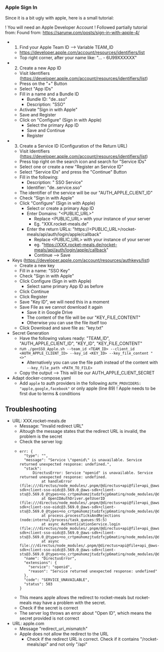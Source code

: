 
### Apple Sign In

Since it is a bit ugly with apple, here is a small tutorial:

! You will need an Apple Developer Account !
Followed partially tutorial from: Found from: https://sarunw.com/posts/sign-in-with-apple-4/

- 1. Find your Apple Team ID --> Variable TEAM_ID
  - https://developer.apple.com/account/resources/identifiers/list
  - Top right corner, after your name like: "... - 6U99XXXXXX"
- 2. Create a new App ID
  - Visit Identifiers (https://developer.apple.com/account/resources/identifiers/list)
  - Press on the "+" Button
  - Select "App IDs"
  - Fill in a name and a Bundle ID
    - Bundle ID: "de.<PRODUCT>.sso"
    - Description: "SSO"
  - Activate "Sign in with Apple"
  - Save and Register
  - Click on "Configure" (Sign in with Apple)
    - Select the primary App ID
    - Save and Continue
    - Register
- 3. Create a Service ID (Configuration of the Return URL)
  - Visit Identifiers (https://developer.apple.com/account/resources/identifiers/list)
  - Press top right on the search icon and search for "Service IDs"
  - Select one or create a new "Register an Service ID"
  - Select "Service IDs" and press the "Continue" Button
  - Fill in the following:
    - Description: "<PRODUCT> SSO Service"
    - Identifier: "de.<PRODUCT>.service.sso"
  - The identifier of the service will be our "AUTH_APPLE_CLIENT_ID"
  - Check "Sign in with Apple"
  - Click "Configure" (Sign in with Apple)
    - Select or create a primary App ID
    - Enter Domains: "<PUBLIC_URL>"
      - Replace <PUBLIC_URL> with your instance of your server
      - Eg. "XXX.rocket-meals.de"
    - Enter the return URLs: "https://<PUBLIC_URL>/rocket-meals/api/auth/login/apple/callback"
      - Replace <PUBLIC_URL> with your instance of your server
      - eg. "https://XXX.rocket-meals.de/rocket-meals/api/auth/login/apple/callback"
      - Continue --> Save
- Keys (https://developer.apple.com/account/resources/authkeys/list)
  - Create a new key
  - Fill in a name: "SSO Key"
  - Check "Sign in with Apple"
  - Click Configure (Sign in with Apple)
    - Select same primary App ID as before
  - Click Continue
  - Click Register
  - Save "Key ID", we will need this in a moment
  - Save File as we cannot download it again
    - Save it in Google Drive
    - The content of the file will be our "KEY_FILE_CONTENT"
    - Otherwise you can use the file itself too
  - Click Download and save file as: "key.txt"
- Secret Generation
  - Have the following values ready: "TEAM_ID", "AUTH_APPLE_CLIENT_ID", "KEY_ID", "KEY_FILE_CONTENT"
  - run `./genSSO_Apple.sh --team_id <TEAM_ID> --client_id <AUTH_APPLE_CLIENT_ID> --key_id <KEY_ID> --key_file_content "<>"`
    - Alternatively you can use the file path instead of the content with `--key_file_path <PATH_TO_FILE>`
  - Copy the output --> This will be our AUTH_APPLE_CLIENT_SECRET
- Adapt docker-compose.yaml
  - Add `apple` to auth providers in the following `AUTH_PROVIDERS: "apple,google,facebook"` or only apple (line 89) ! Apple needs to be first due to terms & conditions

## Troubleshooting

- URL: XXX.rocket-meals.de
  - Message: "Invalid redirect URL"
  - Altough the message states that the redirect URL is invalid, the problem is the secret
  - Check the server log:
  - ```
    err: {
      "type": "",
      "message": "Service \"openid\" is unavailable. Service returned unexpected response: undefined.",
      "stack":
          DirectusError: Service "openid" is unavailable. Service returned unexpected response: undefined.
              at handleError (file:///directus/node_modules/.pnpm/@directus+api@file+api_@aws-sdk+client-sso-oidc@3.569.0_@aws-sdk+client-sts@3.569.0_@types+no_crtpmuhomzjtudzfxjp6matirq/node_modules/@directus/api/dist/auth/drivers/openid.js:225:16)
              at OpenIDAuthDriver.getUserID (file:///directus/node_modules/.pnpm/@directus+api@file+api_@aws-sdk+client-sso-oidc@3.569.0_@aws-sdk+client-sts@3.569.0_@types+no_crtpmuhomzjtudzfxjp6matirq/node_modules/@directus/api/dist/auth/drivers/openid.js:123:19)
              at process.processTicksAndRejections (node:internal/process/task_queues:95:5)
              at async AuthenticationService.login (file:///directus/node_modules/.pnpm/@directus+api@file+api_@aws-sdk+client-sso-oidc@3.569.0_@aws-sdk+client-sts@3.569.0_@types+no_crtpmuhomzjtudzfxjp6matirq/node_modules/@directus/api/dist/services/authentication.js:44:22)
              at async file:///directus/node_modules/.pnpm/@directus+api@file+api_@aws-sdk+client-sso-oidc@3.569.0_@aws-sdk+client-sts@3.569.0_@types+no_crtpmuhomzjtudzfxjp6matirq/node_modules/@directus/api/dist/auth/drivers/openid.js:293:28
      "name": "DirectusError",
      "extensions": {
        "service": "openid",
        "reason": "Service returned unexpected response: undefined"
      },
      "code": "SERVICE_UNAVAILABLE",
      "status": 503
    }
    ```
  - This means apple allows the redirect to rocket-meals but rocket-meals may have a problem with the secret.
  - Check if the secret is correct
  - The server log throws an error about "Open ID", which means the secret provided is not correct
- URL: apple.com
  - Message "redirect_uri_mismatch"
  - Apple does not allow the redirect to the URL
      - Check if the redirect URL is correct. Check if it contains "/rocket-meals/api" and not only "/api"
